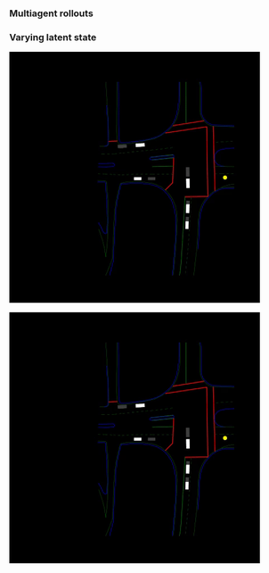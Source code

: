### Multiagent rollouts



### Varying latent state

![Alt Text](latent1.gif)

![Alt Text](latent2.gif)
